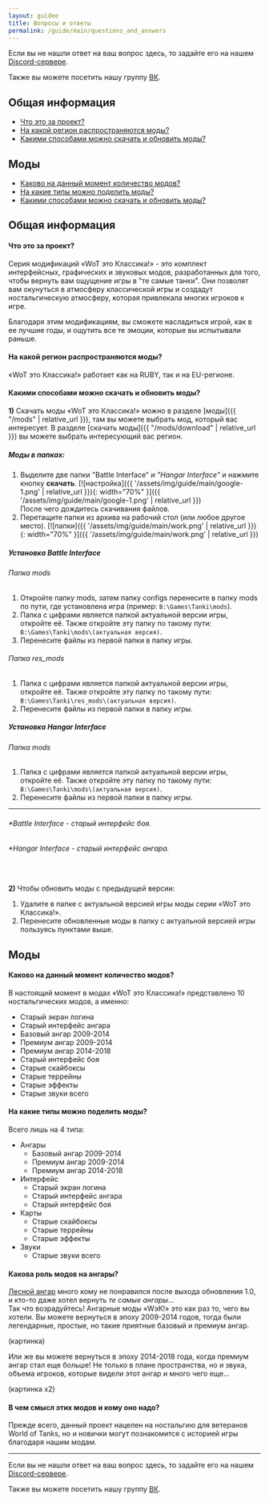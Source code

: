 ```yaml
---
layout: guidee
title: Вопросы и ответы
permalink: /guide/main/questions_and_answers
---
```


Если вы не нашли ответ на ваш вопрос здесь, то задайте его на нашем [Discord-сервере](https://discord.gg/6wstW87FPX).

Также вы можете посетить нашу группу [ВК](https://vk.com/mr.bendy).

## **Общая информация**

- [Что это за проект?](#что-это-за-проект)
- [На какой регион распространяются моды?](#на-какой-регион-распространяются-моды)
- [Какими способами можно скачать и обновить моды?](#какими-способами-можно-скачать-и-обновить-моды)

## **Моды**

- [Каково на данный момент количество модов?](#каково-на-данный-момент-количество-модов)
- [На какие типы можно поделить моды?](#на-какие-типы-можно-поделить-моды)
- [Какими способами можно скачать и обновить моды?](#какими-способами-можно-скачать-и-обновить-моды)

<div class="b-hr-layoutfix">
    <div class="b-hr-block"><span></span></div>
</div>

## **Общая информация**

#### **Что это за проект?**

Серия модификаций «WoT это Классика!» - это комплект интерфейсных, графических и звуковых модов, разработанных для того, чтобы вернуть вам ощущение игры в "те самые танки". Они позволят вам окунуться в атмосферу классической игры и создадут ностальгическую атмосферу, которая привлекала многих игроков к игре.

Благодаря этим модификациям, вы сможете насладиться игрой, как в ее лучшие годы, и ощутить все те эмоции, которые вы испытывали раньше.

#### **На какой регион распространяются моды?**

«WoT это Классика!» работает как на RUBY, так и на EU-регионе.

#### **Какими способами можно скачать и обновить моды?**

**1)** Скачать моды «WoT это Классика!» можно в разделе [моды]({{ "/mods" | relative_url }}), там вы можете выбрать мод, который вас интересует. В разделе [скачать моды]({{ "/mods/download" | relative_url }}) вы можете выбрать интересующий вас регион.

##### **Моды в папках:**

1. Выделите две папки "Battle Interface" *и "Hangar Interface"* и нажмите кнопку **скачать**.
[![настройка]({{ '/assets/img/guide/main/google-1.png' | relative_url }}){: width="70%" }]({{ '/assets/img/guide/main/google-1.png' | relative_url }})  
После чего дождитесь скачивания файлов.
2. Перетащите папки из архива на рабочий стол (или любое другое место).
[![папки]({{ '/assets/img/guide/main/work.png' | relative_url }}){: width="70%" }]({{ '/assets/img/guide/main/work.png' | relative_url }})

##### Установка Battle Interface

###### Папка mods

1. Откройте папку mods, затем папку configs перенесите в папку mods по пути, где установлена игра (пример: `B:\Games\Tanki\mods`).
2. Папка с цифрами является папкой актуальной версии игры, откройте её. Также откройте эту папку по такому пути: `B:\Games\Tanki\mods\(актуальная версия)`.
3. Перенесите файлы из первой папки в папку игры.

###### Папка res_mods

1. Папка с цифрами является папкой актуальной версии игры, откройте её. Также откройте эту папку по такому пути: `B:\Games\Tanki\res_mods\(актуальная версия)`.
2. Перенесите файлы из первой папки в папку игры.

##### Установка Hangar Interface

###### Папка mods

1. Папка с цифрами является папкой актуальной версии игры, откройте её. Также откройте эту папку по такому пути: `B:\Games\Tanki\mods\(актуальная версия)`.
2. Перенесите файлы из первой папки в папку игры.

---

###### **Battle Interface - старый интерфейс боя.*

###### **Hangar Interface - старый интерфейс ангара.*

<br>

**2)**  Чтобы обновить моды с предыдущей версии:

1. Удалите в папке с актуальной версией игры моды серии «WoT это Классика!».
2. Перенесите обновленные моды в папку с актуальной версией игры пользуясь пунктами выше.

## **Моды**

#### **Каково на данный момент количество модов?**

В настоящий момент в модах «WoT это Классика!» представлено 10 ностальгических модов, а именно:

- Старый экран логина
- Старый интерфейс ангара
- Базовый ангар 2009-2014
- Премиум ангар 2009-2014
- Премиум ангар 2014-2018
- Старый интерфейс боя
- Старые скайбоксы
- Старые террейны
- Старые эффекты
- Старые звуки всего

#### **На какие типы можно поделить моды?**

Всего лишь на 4 типа:

- Ангары
  - Базовый ангар 2009-2014
  - Премиум ангар 2009-2014
  - Премиум ангар 2014-2018
- Интерфейс
  - Старый экран логина
  - Старый интерфейс ангара
  - Старый интерфейс боя
- Карты
  - Старые скайбоксы
  - Старые террейны
  - Старые эффекты
- Звуки
  - Старые звуки всего

#### **Какова роль модов на ангары?**

[Лесной ангар](https://tanki.su/ru/news/common/wot-beta-testing_stage2/#hangar) много кому не понравился после выхода обновления 1.0, и кто-то даже хотел вернуть *те самые ангары*...  
Так что возрадуйтесь! Ангарные моды «WэК!» это как раз то, чего вы хотели. Вы можете вернуться в эпоху 2009-2014 годов, тогда были легендарные, простые, но такие приятные базовый и премиум ангар.

(картинка)

Или же вы можете вернуться в эпоху 2014-2018 года, когда премиум ангар стал еще больше! Не только в плане пространства, но и звука, объема игроков, которые видели этот ангар и много чего еще...

(картинка x2)

#### **В чем смысл этих модов и кому оно надо?**

Прежде всего, данный проект нацелен на ностальгию для ветеранов World of Tanks, но и новички могут познакомится с историей игры благодаря нашим модам.

---

Если вы не нашли ответ на ваш вопрос здесь, то задайте его на нашем [Discord-сервере](https://discord.gg/6wstW87FPX).

Также вы можете посетить нашу группу [ВК](https://vk.com/mr.bendy).
